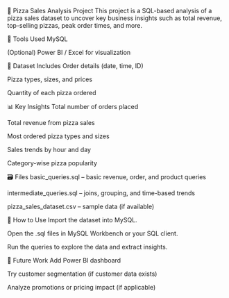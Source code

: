 🍕 Pizza Sales Analysis Project
This project is a SQL-based analysis of a pizza sales dataset to uncover key business insights such as total revenue, top-selling pizzas, peak order times, and more.

🔧 Tools Used
MySQL

(Optional) Power BI / Excel for visualization

📁 Dataset Includes
Order details (date, time, ID)

Pizza types, sizes, and prices

Quantity of each pizza ordered

📊 Key Insights
Total number of orders placed

Total revenue from pizza sales

Most ordered pizza types and sizes

Sales trends by hour and day

Category-wise pizza popularity

🗃️ Files
basic_queries.sql – basic revenue, order, and product queries

intermediate_queries.sql – joins, grouping, and time-based trends

pizza_sales_dataset.csv – sample data (if available)

🚀 How to Use
Import the dataset into MySQL.

Open the .sql files in MySQL Workbench or your SQL client.

Run the queries to explore the data and extract insights.

📌 Future Work
Add Power BI dashboard

Try customer segmentation (if customer data exists)

Analyze promotions or pricing impact (if applicable)
